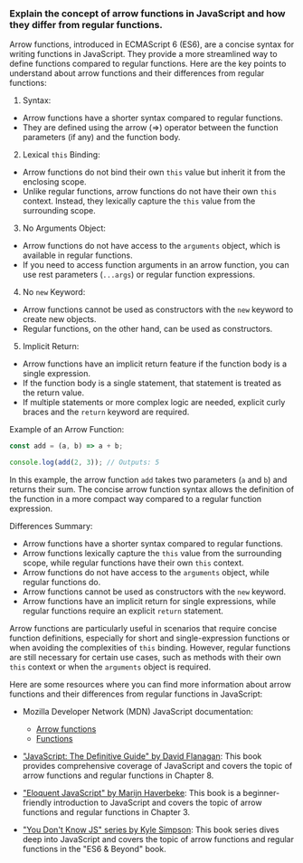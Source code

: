 ### Explain the concept of arrow functions in JavaScript and how they differ from regular functions.

Arrow functions, introduced in ECMAScript 6 (ES6), are a concise syntax for writing functions in JavaScript. They provide a more streamlined way to define functions compared to regular functions. Here are the key points to understand about arrow functions and their differences from regular functions:

1. Syntax:
  - Arrow functions have a shorter syntax compared to regular functions.
  - They are defined using the arrow (=>) operator between the function parameters (if any) and the function body.

2. Lexical `this` Binding:
  - Arrow functions do not bind their own `this` value but inherit it from the enclosing scope.
  - Unlike regular functions, arrow functions do not have their own `this` context. Instead, they lexically capture the `this` value from the surrounding scope.

3. No Arguments Object:
  - Arrow functions do not have access to the `arguments` object, which is available in regular functions.
  - If you need to access function arguments in an arrow function, you can use rest parameters (`...args`) or regular function expressions.

4. No `new` Keyword:
  - Arrow functions cannot be used as constructors with the `new` keyword to create new objects.
  - Regular functions, on the other hand, can be used as constructors.

5. Implicit Return:
  - Arrow functions have an implicit return feature if the function body is a single expression.
  - If the function body is a single statement, that statement is treated as the return value.
  - If multiple statements or more complex logic are needed, explicit curly braces and the `return` keyword are required.

Example of an Arrow Function:
```javascript
const add = (a, b) => a + b;

console.log(add(2, 3)); // Outputs: 5
```

In this example, the arrow function `add` takes two parameters (`a` and `b`) and returns their sum. The concise arrow function syntax allows the definition of the function in a more compact way compared to a regular function expression.

Differences Summary:
- Arrow functions have a shorter syntax compared to regular functions.
- Arrow functions lexically capture the `this` value from the surrounding scope, while regular functions have their own `this` context.
- Arrow functions do not have access to the `arguments` object, while regular functions do.
- Arrow functions cannot be used as constructors with the `new` keyword.
- Arrow functions have an implicit return for single expressions, while regular functions require an explicit `return` statement.

Arrow functions are particularly useful in scenarios that require concise function definitions, especially for short and single-expression functions or when avoiding the complexities of `this` binding. However, regular functions are still necessary for certain use cases, such as methods with their own `this` context or when the `arguments` object is required.

Here are some resources where you can find more information about arrow functions and their differences from regular functions in JavaScript:

- Mozilla Developer Network (MDN) JavaScript documentation:
  - [Arrow functions](https://developer.mozilla.org/en-US/docs/Web/JavaScript/Reference/Functions/Arrow_functions)
  - [Functions](https://developer.mozilla.org/en-US/docs/Web/JavaScript/Reference/Functions)

- ["JavaScript: The Definitive Guide" by David Flanagan](https://www.oreilly.com/library/view/javascript-the-definitive/9781449393854/): This book provides comprehensive coverage of JavaScript and covers the topic of arrow functions and regular functions in Chapter 8.

- ["Eloquent JavaScript" by Marijn Haverbeke](https://eloquentjavascript.net/): This book is a beginner-friendly introduction to JavaScript and covers the topic of arrow functions and regular functions in Chapter 3.

- ["You Don't Know JS" series by Kyle Simpson](https://github.com/getify/You-Dont-Know-JS/tree/2nd-ed/es6%20%26%20beyond): This book series dives deep into JavaScript and covers the topic of arrow functions and regular functions in the "ES6 & Beyond" book.
